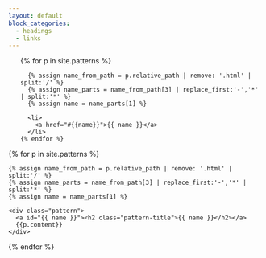 ```yaml
---
layout: default
block_categories:
  - headings
  - links
---
```

<div class="sg-body sg-container container">

  <ul>
    {% for p in site.patterns %}

      {% assign name_from_path = p.relative_path | remove: '.html' | split:'/' %}
      {% assign name_parts = name_from_path[3] | replace_first:'-','*' | split:'*' %}
      {% assign name = name_parts[1] %}

      <li>
        <a href="#{{name}}">{{ name }}</a>
      </li>
    {% endfor %}
  </ul>


  {% for p in site.patterns %}

    {% assign name_from_path = p.relative_path | remove: '.html' | split:'/' %}
    {% assign name_parts = name_from_path[3] | replace_first:'-','*' | split:'*' %}
    {% assign name = name_parts[1] %}

    <div class="pattern">
      <a id="{{ name }}"><h2 class="pattern-title">{{ name }}</h2></a>
      {{p.content}}
    </div>
  {% endfor %}

</div>
